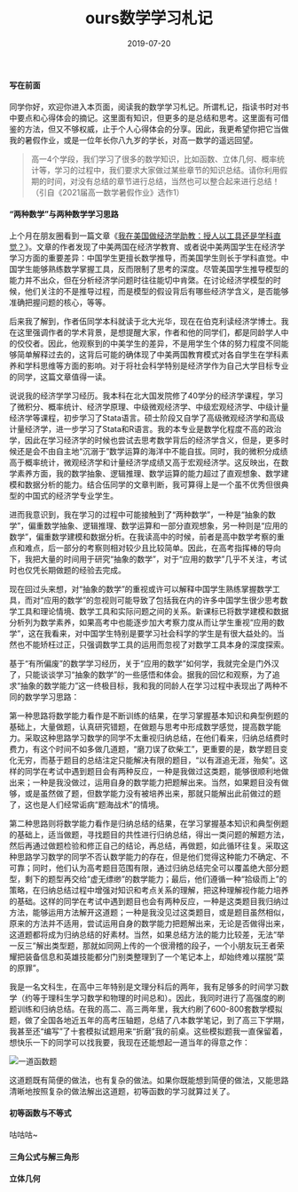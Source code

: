 ﻿---
title: ours数学学习札记
date: 2019-07-20
tags:
---

#### 写在前面

同学你好，欢迎你进入本页面，阅读我的数学学习札记。所谓札记，指读书时对书中要点和心得体会的摘记。这里面有知识，但更多的是总结和思考。这里面有可借鉴的方法，但又不够权威，止于个人心得体会的分享。因此，我更希望你把它当做我的暑假作业，或是一位年长你八九岁的学长，对高一数学的遥远回望。
<!-- more -->
> 高一4个学段，我们学习了很多的数学知识，比如函数、立体几何、概率统计等，学习的过程中，我们要求大家做过某些章节的知识总结。请你利用假期的时间，对没有总结的章节进行总结，当然也可以整合起来进行总结！（引自《2021届高一数学暑假作业》选作1）

#### “两种数学”与两种数学学习思路

上个月在朋友圈看到一篇文章《[我在美国做经济学助教：授人以工具还是学科直觉？](https://mp.weixin.qq.com/s/HXFCIbfVgs-kKAjYFC6yRw)》。文章的作者发现了中美两国在经济学教育、或者说中美两国学生在经济学学习方面的重要差异：中国学生更擅长数学推导，而美国学生则长于学科直觉。中国学生能够熟练数学掌握工具，反而限制了思考的深度。尽管美国学生推导模型的能力并不出众，但在分析经济学问题时往往能切中肯綮。在讨论经济学模型的时候，他们关注的不是推导过程，而是模型的假设背后有哪些经济学含义，是否能够准确把握问题的核心，等等。

后来我了解到，作者伍同学本科就读于北大光华，现在在伯克利读经济学博士。我在这里强调作者的学术背景，是想提醒大家，作者和他的同学们，都是同龄学人中的佼佼者。因此，他观察到的中美学生的差异，不是用学生个体的努力程度不同能够简单解释过去的，这背后可能的确体现了中美两国教育模式对各自学生在学科素养和学科思维等方面的影响。对于将社会科学特别是经济学作为自己大学目标专业的同学，这篇文章值得一读。

说说我的经济学学习经历。我本科在北大国发院修了40学分的经济学课程，学习了微积分、概率统计、经济学原理、中级微观经济学、中级宏观经济学、中级计量经济学等课程，初步学习了Stata语言。硕士阶段又自学了高级微观经济学和高级计量经济学，进一步学习了Stata和R语言。我的本专业是数学化程度不高的政治学，因此在学习经济学的时候也尝试去思考数学背后的经济学含义，但是，更多时候还是会不由自主地“沉溺于”数学运算的海洋中不能自拔。同时，我的微积分成绩高于概率统计，微观经济学和计量经济学成绩又高于宏观经济学。这反映出，在数学素养方面，我的数学抽象、逻辑推理、数学运算的能力超过了直观想象、数学建模和数据分析的能力。结合伍同学的文章判断，我可算得上是一个虽不优秀但很典型的中国式的经济学专业学生。

进而我意识到，我在学习的过程中可能接触到了“两种数学”，一种是“抽象的数学”，偏重数学抽象、逻辑推理、数学运算和一部分直观想象，另一种则是“应用的数学”，偏重数学建模和数据分析。在我读高中的时候，前者是高中数学考察的重点和难点，后一部分的考察则相对较少且比较简单。因此，在高考指挥棒的导向下，我把大量的时间用于研究“抽象的数学”，对于“应用的数学”几乎不关注，考试时也仅凭长期做题的经验去完成。

现在回过头来想，对“抽象的数学”的重视或许可以解释中国学生熟练掌握数学工具，而对“应用的数学”的忽视则可能导致了包括我在内的许多中国学生很少思考数学工具和理论情境、数学工具和实际问题之间的关系。新课标已将数学建模和数据分析列为数学素养，如果高考中也能逐步加大考察力度从而让学生重视“应用的数学”，这在我看来，对中国学生特别是要学习社会科学的学生是有很大益处的。当然也不能矫枉过正，只强调数学工具的运用而忽视了对数学工具本身的深度探索。

基于“有所偏废”的数学学习经历，关于“应用的数学”如何学，我就完全是门外汉了，只能谈谈学习“抽象的数学”的一些感悟和体会。据我的回忆和观察，为了追求“抽象的数学能力”这一终极目标，我和我的同龄人在学习过程中表现出了两种不同的数学学习思路：

第一种思路将数学能力看作是不断训练的结果，在学习掌握基本知识和典型例题的基础上，大量做题，认真研究错题，在做题与思考中形成数学感觉，提高数学能力。采取这种思路学习数学的同学不太重视归纳总结，在他们看来，归纳总结费时费力，有这个时间不如多做几道题，“磨刀误了砍柴工”，更重要的是，数学题目变化无穷，而基于题目的总结注定只能解决有限的题目，“以有涯追无涯，殆矣”。这样的同学在考试中遇到题目会有两种反应，一种是我做过这类题，能够很顺利地做出来；一种是我没做过，运用自身的数学能力把题解出来。当然，如果题目没有做够，或是虽然做了题，但数学能力没有被培养出来，那就只能解出此前做过的题了，这也是人们经常诟病“题海战术”的情境。

第二种思路则将数学能力看作是归纳总结的结果，在学习掌握基本知识和典型例题的基础上，适当做题，寻找题目的共性进行归纳总结，得出一类问题的解题方法，然后再通过做题检验和修正自己的结论，再总结，再做题，如此循环往复。采取这种思路学习数学的同学不否认数学能力的存在，但是他们觉得这种能力不确定、不可靠；同时，他们认为高考题目范围有限，通过归纳总结完全可以覆盖绝大部分题型，剩下的题型再交给“虚无缥缈”的数学能力；最后，他们遵循一种“拾级而上”的策略，在归纳总结过程中增强对知识和考点关系的理解，把这种理解视作能力培养的基础。这样的同学在考试中遇到题目也会有两种反应，一种是这类题目我归纳过方法，能够运用方法解开这道题；一种是我没见过这类题目，或是题目虽然相似，原来的方法并不适用，尝试运用自身的数学能力把题解出来，无论是否做得出来，这道题都将成为归纳总结的好素材。当然，如果总结方法的能力比较差，无法“举一反三”解出类型题，那就如同网上传的一个很滑稽的段子，一个小朋友玩王者荣耀把装备信息和英雄技能都分门别类整理到了一个笔记本上，却始终难以摆脱“菜的原罪”。

我是一名文科生，在高中三年特别是文理分科后的两年，我有足够多的时间学习数学（约等于理科生学习数学和物理的时间总和）。因此，我同时进行了高强度的刷题训练和归纳总结。在我的高二、高三两年里，我大约刷了600-800套数学模拟题，做了全国各地近五年的高考压轴题，总结了八本数学笔记，到了高三下学期，我甚至还“编写”了十套模拟试题用来“折磨”我的前桌。这些模拟题我一直保留着，想快乐一下的同学可以找我要，我现在还能想起一道当年的得意之作：

![一道函数题](https://ourspolitique.github.io/assets/images/20190722.png,"这道题既有简便的做法，也有复杂的做法。如果你既能想到简便的做法，又能思路清晰地按照复杂的做法解出这道题，初等函数的学习就算过关了。")

这道题既有简便的做法，也有复杂的做法。如果你既能想到简便的做法，又能思路清晰地按照复杂的做法解出这道题，初等函数的学习就算过关了。

#### 初等函数与不等式

咕咕咕~

#### 三角公式与解三角形

#### 立体几何
